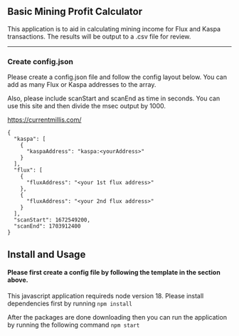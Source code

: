 ## Basic Mining Profit Calculator

This application is to aid in calculating mining income for Flux and Kaspa transactions. The results will be output to a .csv file for review.

---

### Create config.json

Please create a config.json file and follow the config layout below. You can add as many Flux or Kaspa addresses to the array.

Also, please include scanStart and scanEnd as time in seconds. You can use this site and then divide the msec output by 1000.

https://currentmillis.com/

```
{
  "kaspa": [
    {
      "kaspaAddress": "kaspa:<yourAddress>"
    }
  ],
  "flux": [
    {
      "fluxAddress": "<your 1st flux address>"
    },
    {
      "fluxAddress": "<your 2nd flux address>"
    }
  ],
  "scanStart": 1672549200,
  "scanEnd": 1703912400
}
```

## Install and Usage

#### Please first create a config file by following the template in the section above.

This javascript application requireds node version 18. Please install dependencies first by running `npm install`

After the packages are done downloading then you can run the application by running the following command `npm start`
